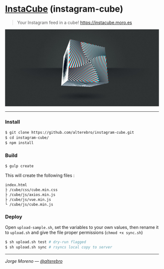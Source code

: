 # [InstaCube](https://instacube.moro.es) (instagram-cube)

> Your Instagram feed in a cube!
> https://instacube.moro.es

![InstaCube](cube/images/instagram-cube.jpg "InstaCube")

---

### Install

```sh
$ git clone https://github.com/alterebro/instagram-cube.git
$ cd instagram-cube/
$ npm install
```

### Build

```sh
$ gulp create
```

This will create the following files :

	index.html
	├ /cube/css/cube.min.css
	├ /cube/js/axios.min.js
	├ /cube/js/vue.min.js
	└ /cube/js/cube.min.js

### Deploy

Open `upload-sample.sh`, set the variables to your own values, then rename it to `upload.sh` and give the file proper permissions (`chmod +x sync.sh`)

```sh
$ sh upload.sh test # dry-run flagged
$ sh upload.sh sync # rsyncs local copy to server
```

---

*Jorge Moreno &mdash; [@alterebro](https://twitter.com/alterebro)*

